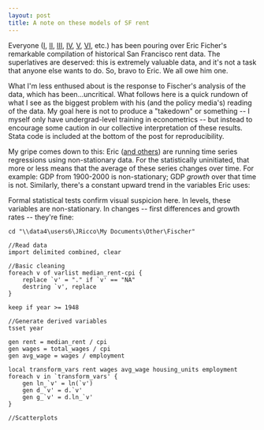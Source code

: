 ```yaml
--- 
layout: post 
title: A note on these models of SF rent
---
```


Everyone ([I](http://observer.com/2016/05/a-guy-just-transcribed-30-years-of-for-rent-ads/), [II](http://sf.curbed.com/2016/5/17/11692132/rent-data-eric-fischer), [III](http://www.fastcoexist.com/3060058/world-changing-ideas/a-reality-check-that-explains-san-franciscos-housing-crisis), [IV](https://www.washingtonpost.com/news/wonk/wp/2016/05/22/what-it-would-actually-take-to-reduce-rents-in-americas-most-expensive-city/), [V](http://gawker.com/there-is-no-feasible-wage-growth-for-low-income-labor-1778180896), [VI](http://cityobservatory.org/the-long-road-to-san-francisco/), etc.) has been pouring over Eric Ficher's remarkable compilation of historical San Francisco rent data. The superlatives are deserved: this is extremely valuable data, and it's not a task that anyone else wants to do. So, bravo to Eric. We all owe him one.

What I'm less enthused about is the response to Fischer's analysis of the data, which has been...uncritical. What follows here is a quick rundown of what I see as the biggest problem with his (and the policy media's) reading of the data. My goal here is not to produce a "takedown" or something -- I myself only have undergrad-level training in econometrics -- but instead to encourage some caution in our collective interpretation of these results. Stata code is included at the bottom of the post for reproducibility. 

My gripe comes down to this: Eric ([and others](http://moreuseful.blogspot.com/2016/05/another-look-at-factors-driving-rents.html)) are running time series regressions using non-stationary data. For the statistically uninitiated, that more or less means that the average of these series changes over time. For example: GDP from 1900-2000 is non-stationary; GDP *growth* over that time is not. Similarly, there's a constant upward trend in the variables Eric uses:



Formal statistical tests confirm visual suspicion here. In levels, these variables are non-stationary.  In changes -- first differences and growth rates -- they're fine:



```
cd "\\data4\users6\JRicco\My Documents\Other\Fischer"

//Read data
import delimited combined, clear

//Basic cleaning
foreach v of varlist median_rent-cpi {
	replace `v' = "." if `v' == "NA"
	destring `v', replace
}

keep if year >= 1948

//Generate derived variables
tsset year

gen rent = median_rent / cpi
gen wages = total_wages / cpi
gen avg_wage = wages / employment 

local transform_vars rent wages avg_wage housing_units employment 
foreach v in `transform_vars' {
	gen ln_`v' = ln(`v')
	gen d_`v' = d.`v'
	gen g_`v' = d.ln_`v'
}

//Scatterplots 
```





